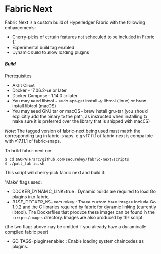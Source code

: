 # Fabric Next

Fabric Next is a custom build of Hyperledger Fabric with the following enhancements:
- Cherry-picks of certain features not scheduled to be included in Fabric 1.1
- Experimental build tag enabled
- Dynamic build to allow loading plugins

##### Build

Prerequisites:
- A Git Client
- Docker - 17.06.2-ce or later
- Docker Compose - 1.14.0 or later
- You may need libtool - sudo apt-get install -y libtool (linux) or brew install libtool (macOS)
- You may need GNU tar on macOS -  brew install gnu-tar (you should explicitly add the binary to the path, 
  as instructed when installing to make sure it is preferred over the library that is shipped with macOS)

*Note:* The tagged version of fabric-next being used must match the corresponding tag in fabric-snaps. e.g v17.11.1 of fabric-next is compatible with v17.11.1 of fabric-snaps.

To build fabric next run:
```
$ cd $GOPATH/src/github.com/securekey/fabric-next/scripts
$ ./pull_fabric.sh
```
This script will cherry-pick fabric next and build it.

'Make' flags used:
- DOCKER_DYNAMIC_LINK=true : Dynamic builds are required to load Go plugins into fabric.
- BASE_DOCKER_NS=securekey : These custom base images include Go 1.9.2 and the C libraries required by fabric for dynamic linking (currently libtool). The Dockerfiles that produce these images can be found in the `scripts/images` directory. Images are also produced by the script.

(the two flags above may be omitted if you already have a dynamically compiled fabric peer)
- GO_TAGS=pluginsenabled : Enable loading system chaincodes as plugins.
